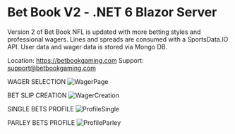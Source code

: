 # Bet Book V2 - .NET 6 Blazor Server

Version 2 of Bet Book NFL is updated with more betting styles and professional wagers.  Lines and spreads are consumed with a SportsData.IO API. User data and wager data is stored via Mongo DB. 

Location: https://betbookgaming.com
Support: support@betbookgaming.com

WAGER SELECTION
![WagerPage](https://user-images.githubusercontent.com/95720340/190487269-ebb5cb10-ee48-4f43-8309-60fc2718c4e2.png)

BET SLIP CREATION
![WagerCreation](https://user-images.githubusercontent.com/95720340/190487244-1e0cb888-ead2-4b49-961c-d88550b59f04.png)

SINGLE BETS PROFILE
![ProfileSingle](https://user-images.githubusercontent.com/95720340/190487259-ecaac32c-cce2-4bb3-b044-3a42c355fc88.png)

PARLEY BETS PROFILE
![ProfileParley](https://user-images.githubusercontent.com/95720340/190487252-bc80842e-417a-4537-a366-0cada319a859.png)

